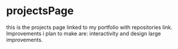 # projectsPage
this is the projects page linked to my portfolio with repositories link. 
Improvements i plan to make are: interactivity and design large improvements.
